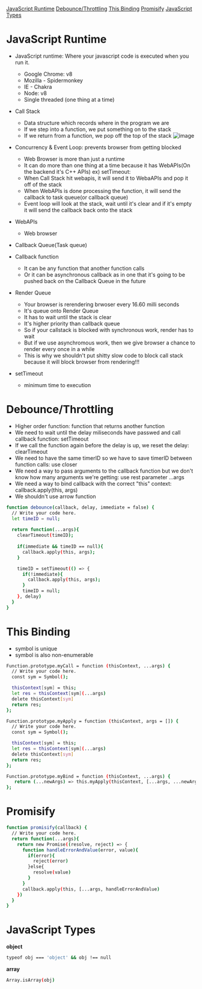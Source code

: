 [JavaScript Runtime](#JavaScript-Runtime)
[Debounce/Throttling](#Debounce/Throttling)
[This Binding](#this-binding)
[Promisify](#promisify)
[JavaScript Types](#JavaScript-Types)

# JavaScript Runtime

- JavaScript runtime: Where your javascript code is executed when you run it. 
  - Google Chrome: v8
  - Mozilla - Spidermonkey
  - IE - Chakra
  - Node: v8
  - Single threaded (one thing at a time)
 
- Call Stack
  - Data structure which records where in the program we are
  - If we step into a function, we put something on to the stack
  - If we return from a function, we pop off the top of the stack
 ![image](https://github.com/nuricheun/OSCP/assets/14031269/ce76659a-d2b3-4e03-ba21-2ec8c1b34f4d)

- Concurrency & Event Loop: prevents browser from getting blocked
  - Web Browser is more than just a runtime
  - It can do more than one thing at a time because it has WebAPIs(On the backend it's C++ APIs)
  ex) setTimeout:
  - When Call Stack hit webapis, it will send it to WebaAPIs and pop it off of the stack
  - When WebAPIs is done processing the function, it will send the callback to task queue(or callback queue)
  - Event loop will look at the stack, wait until it's clear and if it's empty it will send the callback back onto the stack

- WebAPIs
  - Web browser
 
- Callback Queue(Task queue)


- Callback function
  - It can be any function that another function calls
  - Or it can be asynchronous callback as in one that it's going to be pushed back on the Callback Queue in the future

- Render Queue
  - Your browser is rerendering brwoser every 16.60 milli seconds
  - It's queue onto Render Queue
  - It has to wait until the stack is clear
  - It's higher priority than callback queue
  - So if your callstack is blocked with synchronous work, render has to wait
  - But if we use asynchromous work, then we give browser a chance to render every once in a while
  - This is why we shouldn't put shitty slow code to block call stack because it will block browser from rendering!!!

 
- setTimeout
  - minimum time to execution
 
# Debounce/Throttling

- Higher order function: function that returns another function
- We need to wait until the delay miliseconds have passwed and call callback function: setTimeout
- If we call the function again before the delay is up, we reset the delay: clearTimeout
- We need to have the same timerID so we have to save timerID between function calls: use closer
- We need a way to pass arguments to the callback function but we don't know how many arguments we're getting: use rest parameter ...args
- We need a way to bind callback with the correct "this" context: callback.apply(this, args)
- We shouldn't use arrow function

```bash
function debounce(callback, delay, immediate = false) {
  // Write your code here.
  let timeID = null;
  
  return function(...args){
    clearTimeout(timeID);
    
    if(immediate && timeID == null){
      callback.apply(this, args);
    }

    timeID = setTimeout(() => {
      if(!immediate){
        callback.apply(this, args);
      }
      timeID = null;
    }, delay)
  }
}
```

# This Binding
- symbol is unique
- symbol is also non-enumerable

```bash
Function.prototype.myCall = function (thisContext, ...args) {
  // Write your code here.
  const sym = Symbol();

  thisContext[sym] = this;
  let res = thisContext[sym](...args)
  delete thisContext[sym]
  return res;
};

Function.prototype.myApply = function (thisContext, args = []) {
  // Write your code here.
  const sym = Symbol();

  thisContext[sym] = this;
  let res = thisContext[sym](...args)
  delete thisContext[sym]
  return res;
};

Function.prototype.myBind = function (thisContext, ...args) {
   return (...newArgs) => this.myApply(thisContext, [...args, ...newArgs])
};
```

# Promisify
```bash
function promisify(callback) {
  // Write your code here.
  return function(...args){
    return new Promise((resolve, reject) => {
      function handleErrorAndValue(error, value){
        if(error){
          reject(error)
        }else{
          resolve(value)
        }
      }
      callback.apply(this, [...args, handleErrorAndValue)
    })
  }
}
```



# JavaScript Types
**object**
```bash
typeof obj === 'object' && obj !== null
```

**array**
```bash
Array.isArray(obj)
```

